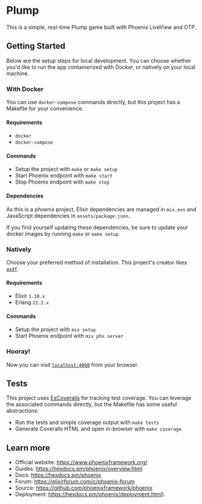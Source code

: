 # Plump

This is a simple, real-time Plump game built with Phoenix LiveView and OTP.

## Getting Started

Below are the setup steps for local development. You can choose whether you'd like to run the app containerized with Docker, or natively on your local machine.

### With Docker

You can use `docker-compose` commands directly, but this project has a Makefile for your convenience.

#### Requirements

- `docker`
- `docker-compose`

#### Commands

- Setup the project with `make` or `make setup`
- Start Phoenix endpoint with `make start`
- Stop Phoenix endpoint with `make stop`

#### Dependencies

As this is a phoenix project, Elixir dependencies are managed in `mix.exs` and JavaScript dependencies in `assets/package.json`.

If you find yourself updating these dependencies, be sure to update your docker images by running `make` or `make setup`.

### Natively

Choose your preferred method of installation. This project's creator likes [`asdf`](https://asdf-vm.com/#/).

#### Requirements

- Elixir `1.10.x`
- Erlang `22.2.x`

#### Commands

- Setup the project with `mix setup`
- Start Phoenix endpoint with `mix phx.server`

### Hooray!

Now you can visit [`localhost:4000`](http://localhost:4000) from your browser.

## Tests

This project uses [ExCoveralls](https://github.com/parroty/excoveralls) for tracking test coverage. You can leverage the associated commands directly, but the Makefile has some useful abstractions:

- Run the tests and simple coverage output with `make tests`
- Generate Coveralls HTML and open in-browser with `make coverage`

## Learn more

- Official website: https://www.phoenixframework.org/
- Guides: https://hexdocs.pm/phoenix/overview.html
- Docs: https://hexdocs.pm/phoenix
- Forum: https://elixirforum.com/c/phoenix-forum
- Source: https://github.com/phoenixframework/phoenix
- Deployment: https://hexdocs.pm/phoenix/deployment.html).
